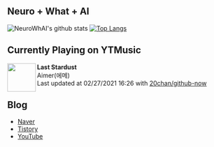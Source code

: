 ## Neuro + What + AI

![NeuroWhAI's github stats](https://github-readme-stats.vercel.app/api?username=neurowhai&count_private=true&show_icons=true)
[![Top Langs](https://github-readme-stats.vercel.app/api/top-langs/?username=neurowhai&layout=compact)](https://github.com/anuraghazra/github-readme-stats)

## Currently Playing on YTMusic

[<img align="left" height="65" src="https://lh3.googleusercontent.com/-m5p86y-U865P2hO_l062rA2rvuaTsjJrQhzszq08kZrq52V7adsTfS8IhxkWs3hLT4wkQ6Y_mk1ILs">](https://music.youtube.com/channel/UC_gksw7NEueO_u3lPL372hA)

**Last Stardust**  
Aimer(에메)  
Last updated at 02/27/2021 16:26 with [20chan/github-now](https://github.com/20chan/github-now)

## Blog

- [Naver](http://blog.naver.com/neurowhai)
- [Tistory](http://neurowhai.tistory.com/)
- [YouTube](https://www.youtube.com/channel/UCB_v1xU6laBHOeH6z4L-Mtw)

